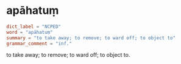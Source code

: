 # apāhatuṃ

``` toml
dict_label = "NCPED"
word = "apāhatuṃ"
summary = "to take away; to remove; to ward off; to object to"
grammar_comment = "inf."
```

to take away; to remove; to ward off; to object to.

